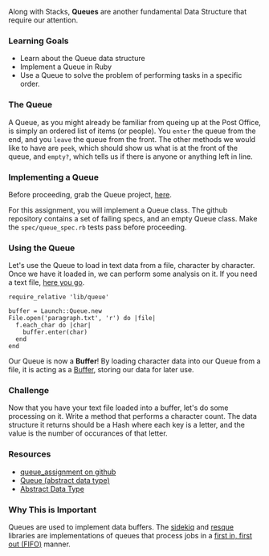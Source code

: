 Along with Stacks, **Queues** are another fundamental Data Structure that require our attention.

### Learning Goals

* Learn about the Queue data structure
* Implement a Queue in Ruby
* Use a Queue to solve the problem of performing tasks in a specific order.

### The Queue

A Queue, as you might already be familiar from queing up at the Post Office, is simply an ordered list of items (or people). You `enter` the queue from the end, and you `leave` the queue from the front. The other methods we would like to have are `peek`, which should show us what is at the front of the queue, and `empty?`, which tells us if there is anyone or anything left in line.

### Implementing a Queue

Before proceeding, grab the Queue project, [here](https://github.com/LaunchAcademy/queue_assignment).

For this assignment, you will implement a Queue class. The github repository contains a set of failing specs, and an empty Queue class. Make the `spec/queue_spec.rb` tests pass before proceeding.

### Using the Queue

Let's use the Queue to load in text data from a file, character by character. Once we have it loaded in, we can perform some analysis on it. If you need a text file, [here you go](http://textfiles.com/100/).

```
require_relative 'lib/queue'

buffer = Launch::Queue.new
File.open('paragraph.txt', 'r') do |file|
  f.each_char do |char|
    buffer.enter(char)
  end
end
```

Our Queue is now a **Buffer**! By loading character data into our Queue from a file, it is acting as a [Buffer](http://en.wikipedia.org/wiki/Data_buffer), storing our data for later use.

### Challenge

Now that you have your text file loaded into a buffer, let's do some processing on it. Write a method that performs a character count. The data structure it returns should be a Hash where each key is a letter, and the value is the number of occurances of that letter.

### Resources

* [queue_assignment on github](https://github.com/LaunchAcademy/queue_assignment)
* [Queue (abstract data type)](http://en.wikipedia.org/wiki/Queue_(abstract_data_type))
* [Abstract Data Type](http://en.wikipedia.org/wiki/Abstract_data_type)

### Why This is Important

Queues are used to implement data buffers. The [sidekiq](https://github.com/mperham/sidekiq) and [resque](https://github.com/resque/resque) libraries are implementations of queues that process jobs in a [first in, first out (FIFO)](http://en.wikipedia.org/wiki/FIFO) manner.
